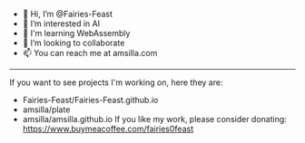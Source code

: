 - 👋 Hi, I’m @Fairies-Feast
- 👀 I’m interested in AI
- 🌱 I'm learning WebAssembly
- 💞️ I’m looking to collaborate
- 📫 You can reach me at amsilla.com
---
If you want to see projects I'm working on, here they are:
* Fairies-Feast/Fairies-Feast.github.io
* amsilla/plate
* amsilla/amsilla.github.io
If you like my work, please consider donating:
https://www.buymeacoffee.com/fairies0feast
